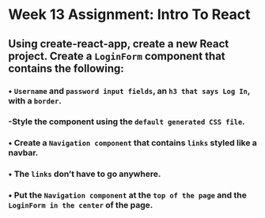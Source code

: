 # Week 13 Assignment: Intro To React  

## Using create-react-app, create a new React project. Create a `LoginForm` component that contains the following:  
### • `Username` and `password input fields`, an `h3 that says Log In`, with a `border`.  
###     -Style the component using the `default generated CSS file`.  
### • Create a `Navigation component` that contains `links` styled like a navbar.  
### • The `links` don’t have to go anywhere.  
### • Put the `Navigation component` at the `top of the page` and the `LoginForm in the center` of the page.  
